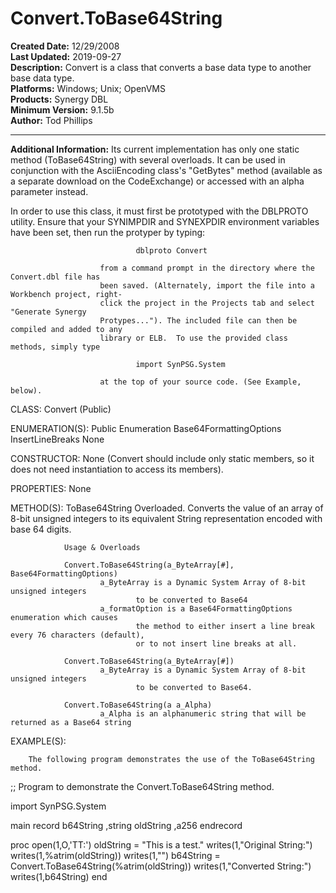 # Convert.ToBase64String<br />
**Created Date:** 12/29/2008<br />
**Last Updated:** 2019-09-27<br />
**Description:** Convert is a class that converts a base data type to another base data type.<br />
**Platforms:** Windows; Unix; OpenVMS<br />
**Products:** Synergy DBL<br />
**Minimum Version:** 9.1.5b<br />
**Author:** Tod Phillips
<hr>

**Additional Information:** Its current implementation has only one static method (ToBase64String) with several overloads. It can be used in conjunction with the AsciiEncoding class's "GetBytes" method (available as a separate download on the CodeExchange) or accessed with an alpha parameter instead.

In order to use this class, it must first be prototyped with the DBLPROTO
                        utility.  Ensure that your SYNIMPDIR and SYNEXPDIR environment variables
                        have been set, then run the protyper by typing:

                                dblproto Convert

                        from a command prompt in the directory where the Convert.dbl file has
                        been saved. (Alternately, import the file into a Workbench project, right-
                        click the project in the Projects tab and select "Generate Synergy
                        Protypes..."). The included file can then be compiled and added to any
                        library or ELB.  To use the provided class methods, simply type

                                import SynPSG.System

                        at the top of your source code. (See Example, below).

CLASS:                  Convert      (Public)

ENUMERATION(S):
        Public Enumeration Base64FormattingOptions
                 InsertLineBreaks
                 None

CONSTRUCTOR:
        None (Convert should include only static members, so it does not need
        instantiation to access its members).

PROPERTIES:
        None

METHOD(S):
        ToBase64String
                Overloaded. Converts the value of an array of 8-bit unsigned integers
                to its equivalent String representation encoded with base 64 digits.

                Usage & Overloads

                Convert.ToBase64String(a_ByteArray[#], Base64FormattingOptions)
                        a_ByteArray is a Dynamic System Array of 8-bit unsigned integers
                                to be converted to Base64
                        a_formatOption is a Base64FormattingOptions enumeration which causes
                                the method to either insert a line break every 76 characters (default),
                                or to not insert line breaks at all.

                Convert.ToBase64String(a_ByteArray[#])
                        a_ByteArray is a Dynamic System Array of 8-bit unsigned integers
                                to be converted to Base64.

                Convert.ToBase64String(a a_Alpha)
                        a_Alpha is an alphanumeric string that will be returned as a Base64 string


EXAMPLE(S):

        The following program demonstrates the use of the ToBase64String method.

;; Program to demonstrate the Convert.ToBase64String method.

import SynPSG.System

main
record
        b64String       ,string
        oldString       ,a256
endrecord

proc
        open(1,O,'TT:')
        oldString = "This is a test."
        writes(1,"Original String:")
                writes(1,%atrim(oldString))
                writes(1,"")
        b64String = Convert.ToBase64String(%atrim(oldString))
        writes(1,"Converted String:")
                writes(1,b64String)
end
